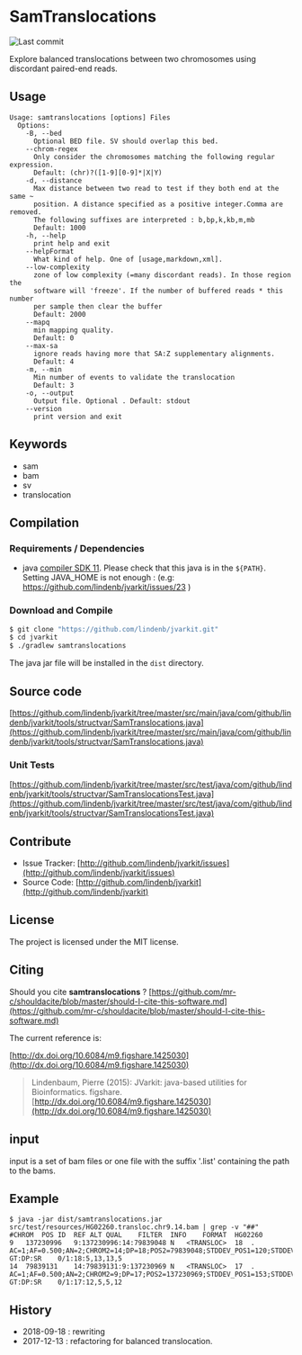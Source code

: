 # SamTranslocations

![Last commit](https://img.shields.io/github/last-commit/lindenb/jvarkit.png)

Explore balanced translocations between two chromosomes using discordant paired-end reads.


## Usage

```
Usage: samtranslocations [options] Files
  Options:
    -B, --bed
      Optional BED file. SV should overlap this bed.
    --chrom-regex
      Only consider the chromosomes matching the following regular expression.
      Default: (chr)?([1-9][0-9]*|X|Y)
    -d, --distance
      Max distance between two read to test if they both end at the same ~ 
      position. A distance specified as a positive integer.Comma are removed. 
      The following suffixes are interpreted : b,bp,k,kb,m,mb
      Default: 1000
    -h, --help
      print help and exit
    --helpFormat
      What kind of help. One of [usage,markdown,xml].
    --low-complexity
      zone of low complexity (=many discordant reads). In those region the 
      software will 'freeze'. If the number of buffered reads * this number 
      per sample then clear the buffer
      Default: 2000
    --mapq
      min mapping quality.
      Default: 0
    --max-sa
      ignore reads having more that SA:Z supplementary alignments.
      Default: 4
    -m, --min
      Min number of events to validate the translocation
      Default: 3
    -o, --output
      Output file. Optional . Default: stdout
    --version
      print version and exit

```


## Keywords

 * sam
 * bam
 * sv
 * translocation


## Compilation

### Requirements / Dependencies

* java [compiler SDK 11](https://jdk.java.net/11/). Please check that this java is in the `${PATH}`. Setting JAVA_HOME is not enough : (e.g: https://github.com/lindenb/jvarkit/issues/23 )


### Download and Compile

```bash
$ git clone "https://github.com/lindenb/jvarkit.git"
$ cd jvarkit
$ ./gradlew samtranslocations
```

The java jar file will be installed in the `dist` directory.

## Source code 

[https://github.com/lindenb/jvarkit/tree/master/src/main/java/com/github/lindenb/jvarkit/tools/structvar/SamTranslocations.java](https://github.com/lindenb/jvarkit/tree/master/src/main/java/com/github/lindenb/jvarkit/tools/structvar/SamTranslocations.java)

### Unit Tests

[https://github.com/lindenb/jvarkit/tree/master/src/test/java/com/github/lindenb/jvarkit/tools/structvar/SamTranslocationsTest.java](https://github.com/lindenb/jvarkit/tree/master/src/test/java/com/github/lindenb/jvarkit/tools/structvar/SamTranslocationsTest.java)


## Contribute

- Issue Tracker: [http://github.com/lindenb/jvarkit/issues](http://github.com/lindenb/jvarkit/issues)
- Source Code: [http://github.com/lindenb/jvarkit](http://github.com/lindenb/jvarkit)

## License

The project is licensed under the MIT license.

## Citing

Should you cite **samtranslocations** ? [https://github.com/mr-c/shouldacite/blob/master/should-I-cite-this-software.md](https://github.com/mr-c/shouldacite/blob/master/should-I-cite-this-software.md)

The current reference is:

[http://dx.doi.org/10.6084/m9.figshare.1425030](http://dx.doi.org/10.6084/m9.figshare.1425030)

> Lindenbaum, Pierre (2015): JVarkit: java-based utilities for Bioinformatics. figshare.
> [http://dx.doi.org/10.6084/m9.figshare.1425030](http://dx.doi.org/10.6084/m9.figshare.1425030)


## input

input is a set of bam files or one file with the suffix '.list' containing the path to the bams.

## Example

```
$ java -jar dist/samtranslocations.jar src/test/resources/HG02260.transloc.chr9.14.bam | grep -v "##"
#CHROM	POS	ID	REF	ALT	QUAL	FILTER	INFO	FORMAT	HG02260
9	137230996	9:137230996:14:79839048	N	<TRANSLOC>	18	.	AC=1;AF=0.500;AN=2;CHROM2=14;DP=18;POS2=79839048;STDDEV_POS1=120;STDDEV_POS2=187;SVTYPE=BND	GT:DP:SR	0/1:18:5,13,13,5
14	79839131	14:79839131:9:137230969	N	<TRANSLOC>	17	.	AC=1;AF=0.500;AN=2;CHROM2=9;DP=17;POS2=137230969;STDDEV_POS1=153;STDDEV_POS2=153;SVTYPE=BND	GT:DP:SR	0/1:17:12,5,5,12
```

## History

* 2018-09-18 :  rewriting
* 2017-12-13 :  refactoring for balanced translocation.

